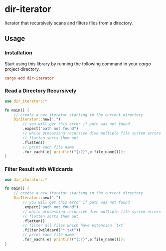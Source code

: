 # dir-iterator

Iterator that recursively scans and filters files from a directory.

## Usage

### Installation

Start using this library by running the following command in your *cargo* project directory.

```toml
cargo add dir-iterator
```

### Read a Directory Recursively

```rs
use dir_iterator::*

fn main() {
    // create a new iterator starting in the current directory 
    DirIterator::new(".")
        // you will get this error if path was not found
        .expect("path not found")
        // while processing recursive dive multiple file system errors may occur.
        // flatten sorts them out
        .flatten()
        // print each file name
        .for_each(|e| println!("{:?}",e.file_name()));
}
```

### Filter Result with Wildcards

```rs
use dir_iterator::*

fn main() {
    // create a new iterator starting in the current directory 
    DirIterator::new(".")
        // you will get this error if path was not found
        .expect("path not found")
        // while processing recursive dive multiple file system errors may occur.
        // flatten sorts them out
        .flatten()
        // filter all files which have extension `txt`
        .filter(wildcard("*.txt"))
        // print each file name
        .for_each(|e| println!("{:?}",e.file_name()));
}
```
